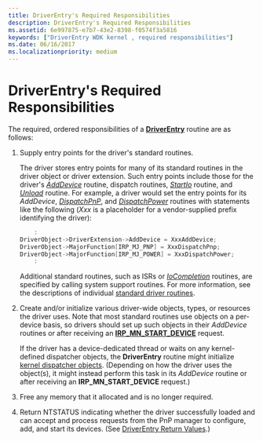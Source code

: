 ```yaml
---
title: DriverEntry's Required Responsibilities
description: DriverEntry's Required Responsibilities
ms.assetid: 6e997875-e7b7-43e2-8398-f0574f3a5816
keywords: ["DriverEntry WDK kernel , required responsibilities"]
ms.date: 06/16/2017
ms.localizationpriority: medium
---
```


# DriverEntry's Required Responsibilities





The required, ordered responsibilities of a [**DriverEntry**](https://msdn.microsoft.com/library/windows/hardware/ff544113) routine are as follows:

1.  Supply entry points for the driver's standard routines.

    The driver stores entry points for many of its standard routines in the driver object or driver extension. Such entry points include those for the driver's [*AddDevice*](https://msdn.microsoft.com/library/windows/hardware/ff540521) routine, dispatch routines, [*StartIo*](https://msdn.microsoft.com/library/windows/hardware/ff563858) routine, and [*Unload*](https://msdn.microsoft.com/library/windows/hardware/ff564886) routine. For example, a driver would set the entry points for its *AddDevice*, [*DispatchPnP*](https://docs.microsoft.com/windows-hardware/drivers/ddi/content/wdm/nc-wdm-driver_dispatch), and [*DispatchPower*](https://docs.microsoft.com/windows-hardware/drivers/ddi/content/wdm/nc-wdm-driver_dispatch) routines with statements like the following (*Xxx* is a placeholder for a vendor-supplied prefix identifying the driver):

    ```cpp
        :
    DriverObject->DriverExtension->AddDevice = XxxAddDevice;
    DriverObject->MajorFunction[IRP_MJ_PNP] = XxxDispatchPnp;
    DriverObject->MajorFunction[IRP_MJ_POWER] = XxxDispatchPower;
        :
    ```

    Additional standard routines, such as ISRs or [*IoCompletion*](https://msdn.microsoft.com/library/windows/hardware/ff548354) routines, are specified by calling system support routines. For more information, see the descriptions of individual [standard driver routines](https://msdn.microsoft.com/library/windows/hardware/ff563842).

2.  Create and/or initialize various driver-wide objects, types, or resources the driver uses. Note that most standard routines use objects on a per-device basis, so drivers should set up such objects in their *AddDevice* routines or after receiving an [**IRP\_MN\_START\_DEVICE**](https://msdn.microsoft.com/library/windows/hardware/ff551749) request.

    If the driver has a device-dedicated thread or waits on any kernel-defined dispatcher objects, the **DriverEntry** routine might initialize [kernel dispatcher objects](kernel-dispatcher-objects.md). (Depending on how the driver uses the object(s), it might instead perform this task in its *AddDevice* routine or after receiving an **IRP\_MN\_START\_DEVICE** request.)

3.  Free any memory that it allocated and is no longer required.

4.  Return NTSTATUS indicating whether the driver successfully loaded and can accept and process requests from the PnP manager to configure, add, and start its devices. (See [DriverEntry Return Values](driverentry-return-values.md).)

 

 




